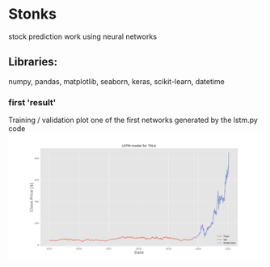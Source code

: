 # Stonks
stock prediction work using neural networks

## Libraries:
numpy, pandas, matplotlib, seaborn, keras, scikit-learn, datetime


### first 'result'
Training / validation plot one of the first networks generated by the lstm.py code
![alt text](figures/TSLA_bs1_eps10.png)
